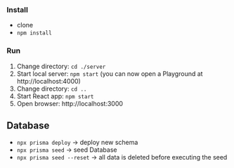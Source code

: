 ### Install
* clone
* `npm install`

### Run
1. Change directory: `cd ./server`
2. Start local server: `npm start` (you can now open a Playground at http://localhost:4000)
3. Change directory: `cd ..`
4. Start React app: `npm start`
5. Open browser: http://localhost:3000

## Database
* `npx prisma deploy` → deploy new schema
* `npx prisma seed` → seed Database
* `npx prisma seed --reset` → all data is deleted before executing the seed

